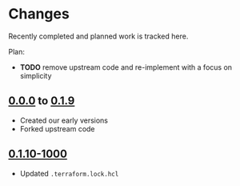 # Changes
Recently completed and planned work is tracked here.

Plan:
- **TODO** remove upstream code and re-implement with a focus on simplicity

## [0.0.0](.) to [0.1.9](.)
- Created our early versions
- Forked upstream code

## [0.1.10-1000](.)
- Updated `.terraform.lock.hcl`
